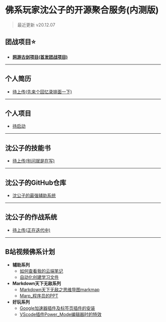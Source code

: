 
# **佛系玩家沈公子的开源聚合服务(内测版)**
>最近更新 v20.12.07  

## **团战项目⭐**
* <a href="https://techpang.gitee.io/gujian_team_project/" target="_blank">**网游古剑项目(首发团战项目)**</a>

------

## **个人简历**
* <a href="https://www.bilibili.com/video/BV1oZ4y1N7Cr/" target="_blank">待上传(先来个回忆录排面一下)</a>

------

## **个人项目**
* [待启动](#)

------

## **沈公子的技能书**
* [待上传(别问就是在写)](#)

------

## **沈公子的GitHub仓库**
* <a href="https://github.com/techpang666/TECHPANG_NOTE_sgz" target="_blank">沈公子的最强辅助系统</a>

------

## **沈公子的作战系统**
* [待上传(正在迭代中)](#)

------

## **B站视频佛系计划**
* **辅助系列**
  * <a href="https://www.bilibili.com/video/BV1Pa4y1s75h/" target="_blank">如何查看我的云端笔记</a>
  * <a href="https://www.bilibili.com/video/BV175411V7Dx/" target="_blank">自动化创建学习文件</a>
* **Markdown天下无敌系列**
  * <a href="https://www.bilibili.com/video/BV1154y167KV/" target="_blank">Markdown天下无敌之思维导图markmap</a>
  * <a href="https://www.bilibili.com/video/BV1Fy4y1k7vd/" target="_blank">Marp_程序员的PPT</a>
* **好玩系列**
  * <a href="https://www.bilibili.com/video/BV1Tp4y1k7SW/" target="_blank">Google加速器插件及标签页插件的安装</a>
  * <a href="https://www.bilibili.com/video/BV1Qf4y1i7o9/" target="_blank">VScode插件Power_Mode编辑器时的特效</a>